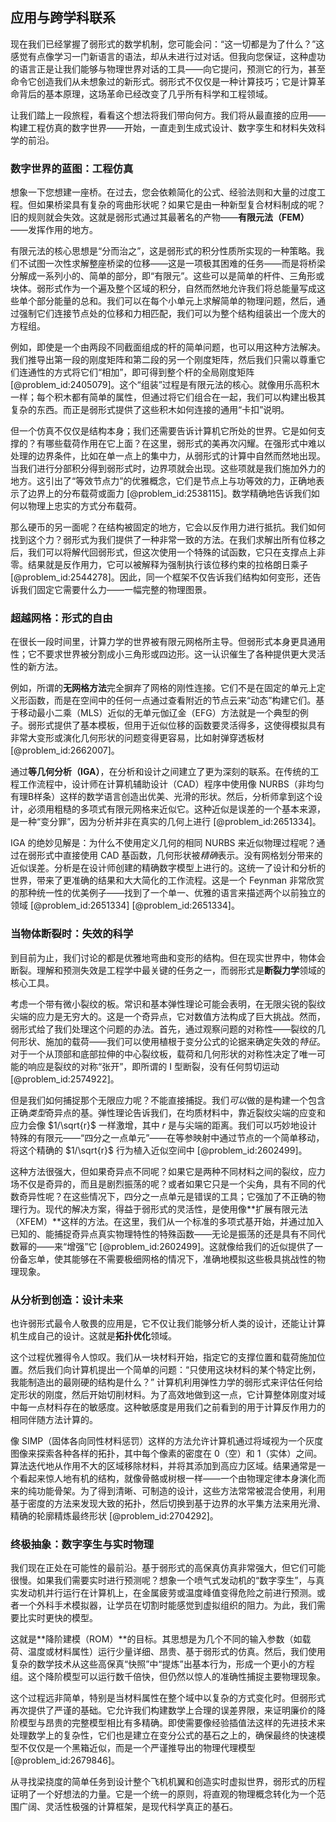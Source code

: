 ## 应用与跨学科联系

现在我们已经掌握了弱形式的数学机制，您可能会问：“这一切都是为了什么？”这感觉有点像学习一门新语言的语法，却从未进行过对话。但我向您保证，这种虚功的语言正是让我们能够与物理世界对话的工具——向它提问，预测它的行为，甚至命令它创造我们从未想象过的新形式。弱形式不仅仅是一种计算技巧；它是计算革命背后的基本原理，这场革命已经改变了几乎所有科学和工程领域。

让我们踏上一段旅程，看看这个想法将我们带向何方。我们将从最直接的应用——构建工程仿真的数字世界——开始，一直走到生成式设计、数字孪生和材料失效科学的前沿。

### 数字世界的蓝图：工程仿真

想象一下您想建一座桥。在过去，您会依赖简化的公式、经验法则和大量的过度工程。但如果桥梁具有复杂的弯曲形状呢？如果它是由一种新型复合材料制成的呢？旧的规则就会失效。这就是弱形式通过其最著名的产物——**有限元法（FEM）**——发挥作用的地方。

有限元法的核心思想是“分而治之”，这是弱形式的积分性质所实现的一种策略。我们不试图一次性求解整座桥梁的位移——这是一项极其困难的任务——而是将桥梁分解成一系列小的、简单的部分，即“有限元”。这些可以是简单的杆件、三角形或块体。弱形式作为一个遍及整个区域的积分，自然而然地允许我们将总能量写成这些单个部分能量的总和。我们可以在每个小单元上求解简单的物理问题，然后，通过强制它们连接节点处的位移和力相匹配，我们可以为整个结构组装出一个庞大的方程组。

例如，即使是一个由两段不同截面组成的杆的简单问题，也可以用这种方法解决。我们推导出第一段的刚度矩阵和第二段的另一个刚度矩阵，然后我们只需以尊重它们连通性的方式将它们“相加”，即可得到整个杆的全局刚度矩阵 [@problem_id:2405079]。这个“组装”过程是有限元法的核心。就像用乐高积木一样；每个积木都有简单的属性，但通过将它们组合在一起，我们可以构建出极其复杂的东西。而正是弱形式提供了这些积木如何连接的通用“卡扣”说明。

但一个仿真不仅仅是结构本身；我们还需要告诉计算机它所处的世界。它是如何支撑的？有哪些载荷作用在它上面？在这里，弱形式的美再次闪耀。在强形式中难以处理的边界条件，比如在单一点上的集中力，从弱形式的计算中自然而然地出现。当我们进行分部积分得到弱形式时，边界项就会出现。这些项就是我们施加外力的地方。这引出了“等效节点力”的优雅概念，它们是节点上与功等效的力，正确地表示了边界上的分布载荷或面力 [@problem_id:2538115]。数学精确地告诉我们如何以物理上忠实的方式分布载荷。

那么硬币的另一面呢？在结构被固定的地方，它会以反作用力进行抵抗。我们如何找到这个力？弱形式为我们提供了一种非常一致的方法。在我们求解出所有位移之后，我们可以将解代回弱形式，但这次使用一个特殊的试函数，它只在支撑点上非零。结果就是反作用力，它可以被解释为强制执行该位移约束的拉格朗日乘子 [@problem_id:2544278]。因此，同一个框架不仅告诉我们结构如何变形，还告诉我们固定它需要什么力——一幅完整的物理图景。

### 超越网格：形式的自由

在很长一段时间里，计算力学的世界被有限元网格所主导。但弱形式本身更具通用性；它不要求世界被分割成小三角形或四边形。这一认识催生了各种提供更大灵活性的新方法。

例如，所谓的**无网格方法**完全摒弃了网格的刚性连接。它们不是在固定的单元上定义形函数，而是在空间中的任何一点通过查看附近的节点云来“动态”构建它们。基于移动最小二乘（MLS）近似的无单元伽辽金（EFG）方法就是一个典型的例子。弱形式提供了基本模板，但用于近似位移的函数要灵活得多，这使得模拟具有非常大变形或演化几何形状的问题变得更容易，比如射弹穿透板材 [@problem_id:2662007]。

通过**等几何分析（IGA）**，在分析和设计之间建立了更为深刻的联系。在传统的工程工作流程中，设计师在计算机辅助设计（CAD）程序中使用像 NURBS（非均匀有理B样条）这样的数学语言创造出优美、光滑的形状。然后，分析师拿到这个设计，必须用粗糙的多项式有限元网格来近似它。这种近似是误差的一个基本来源，是一种“变分罪”，因为分析并非在真实的几何上进行 [@problem_id:2651334]。

IGA 的绝妙见解是：为什么不使用定义几何的相同 NURBS 来近似物理过程呢？通过在弱形式中直接使用 CAD 基函数，几何形状被*精确*表示。没有网格划分带来的近似误差。分析是在设计师创建的精确数字模型上进行的。这统一了设计和分析的世界，带来了更准确的结果和大大简化的工作流程。这是一个 Feynman 非常欣赏的那种统一性的优美例子——找到了一个单一、优雅的语言来描述两个以前独立的领域 [@problem_id:2651334] [@problem_id:2651334]。

### 当物体断裂时：失效的科学

到目前为止，我们讨论的都是优雅地弯曲和变形的结构。但在现实世界中，物体会断裂。理解和预测失效是工程学中最关键的任务之一，而弱形式是**断裂力学**领域的核心工具。

考虑一个带有微小裂纹的板。常识和基本弹性理论可能会表明，在无限尖锐的裂纹尖端的应力是无穷大的。这是一个奇异点，它对数值方法构成了巨大挑战。然而，弱形式给了我们处理这个问题的办法。首先，通过观察问题的对称性——裂纹的几何形状、施加的载荷——我们可以使用植根于变分公式的论据来确定失效的*特征*。对于一个从顶部和底部拉伸的中心裂纹板，载荷和几何形状的对称性决定了唯一可能的响应是裂纹的对称“张开”，即所谓的 I 型断裂，没有任何剪切运动 [@problem_id:2574922]。

但是我们如何捕捉那个无限应力呢？不能直接捕捉。我们*可以*做的是构建一个包含正确*类型*奇异点的基。弹性理论告诉我们，在均质材料中，靠近裂纹尖端的应变和应力会像 $1/\sqrt{r}$ 一样激增，其中 $r$ 是与尖端的距离。我们可以巧妙地设计特殊的有限元——“四分之一点单元”——在等参映射中通过节点的一个简单移动，将这个精确的 $1/\sqrt{r}$ 行为植入近似空间中 [@problem_id:2602499]。

这种方法很强大，但如果奇异点不同呢？如果它是两种不同材料之间的裂纹，应力场不仅是奇异的，而且是剧烈振荡的呢？或者如果它只是一个尖角，具有不同的代数奇异性呢？在这些情况下，四分之一点单元是错误的工具；它强加了不正确的物理行为。现代的解决方案，得益于弱形式的灵活性，是使用像**扩展有限元法（XFEM）**这样的方法。在这里，我们从一个标准的多项式基开始，并通过加入已知的、能捕捉奇异点真实物理特性的特殊函数——无论是振荡的还是具有不同代数幂的——来“增强”它 [@problem_id:2602499]。这就像给我们的近似提供了一份备忘单，使其能够在不需要极细网格的情况下，准确地模拟这些极具挑战性的物理现象。

### 从分析到创造：设计未来

也许弱形式最令人敬畏的应用是，它不仅让我们能够分析人类的设计，还能让计算机生成自己的设计。这就是**拓扑优化**领域。

这个过程优雅得令人惊叹。我们从一块材料开始，指定它的支撑位置和载荷施加位置。然后我们向计算机提出一个简单的问题：“只使用这块材料的某个特定比例，我能制造出的最刚硬的结构是什么？” 计算机利用弹性力学的弱形式来评估任何给定形状的刚度，然后开始切削材料。为了高效地做到这一点，它计算整体刚度对域中每一点材料存在的敏感度。这种敏感度是用我们之前看到的用于计算反作用力的相同伴随方法计算的。

像 SIMP（固体各向同性材料惩罚）这样的方法允许计算机通过将域视为一个灰度图像来探索各种各样的拓扑，其中每个像素的密度在 0（空）和 1（实体）之间。算法迭代地从作用不大的区域移除材料，并将其添加到高应力区域。结果通常是一个看起来惊人地有机的结构，就像骨骼或树根一样——一个由物理定律本身演化而来的纯功能骨架。为了得到清晰、可制造的设计，这些方法常常被混合使用，利用基于密度的方法来发现大致的拓扑，然后切换到基于边界的水平集方法来用光滑、精确的轮廓精炼最终形状 [@problem_id:2704292]。

### 终极抽象：数字孪生与实时物理

我们现在正处在可能性的最前沿。基于弱形式的高保真仿真非常强大，但它们可能很慢。如果我们需要实时进行预测呢？想象一个喷气式发动机的“数字孪生”，与真实发动机并行运行在计算机上，在金属疲劳或温度峰值变得危险之前进行预测。或者一个外科手术模拟器，让学员在切割时能感觉到虚拟组织的阻力。为此，我们需要比实时更快的模型。

这就是**降阶建模（ROM）**的目标。其思想是为几个不同的输入参数（如载荷、温度或材料属性）运行少量详细、昂贵、基于弱形式的仿真。然后，我们使用复杂的数学技术从这些高保真“快照”中“提炼”出基本行为，形成一个更小的方程组。这个降阶模型可以运行数千倍快，但仍然以惊人的准确性捕捉主要物理现象。

这个过程远非简单，特别是当材料属性在整个域中以复杂的方式变化时。但弱形式再次提供了严谨的基础。它允许我们构建数学上合理的误差界限，来证明廉价的降阶模型与昂贵的完整模型相比有多精确。即使需要像经验插值法这样的先进技术来处理数学上的复杂性，它们也是建立在变分公式的基石之上的，确保最终的快速模型不仅仅是一个黑箱近似，而是一个严谨推导出的物理代理模型 [@problem_id:2679846]。

从寻找梁挠度的简单任务到设计整个飞机机翼和创造实时虚拟世界，弱形式的历程证明了一个好想法的力量。它是一个统一的原则，将直观的物理概念转化为一个范围广阔、灵活性极强的计算框架，是现代科学真正的基石。